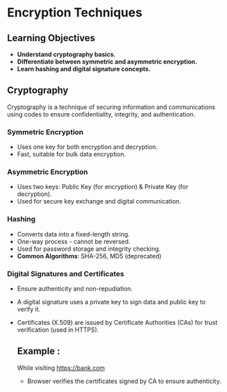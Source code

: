 # Encryption Techniques

## Learning Objectives
- **Understand cryptography basics.**
- **Differentiate between symmetric and asymmetric encryption.**
- **Learn hashing and digital signature concepts.**

## Cryptography
Cryptography is a technique of securing information and communications using codes to ensure confidentiality, integrity, and authentication.

### Symmetric Encryption
- Uses one key for both encryption and decryption.
- Fast, suitable for bulk data encryption.

### Asymmetric Encryption
- Uses two keys: Public Key (for encryption) & Private Key (for decryption).
- Used for secure key exchange and digital communication.

### Hashing
- Converts data into a fixed-length string.
- One-way process - cannot be reversed.
- Used for password storage and integrity checking.
- **Common Algorithms**: SHA-256, MD5 (deprecated)

### Digital Signatures and Certificates
- Ensure authenticity and non-repudiation.
- A digital signature uses a private key to sign data and public key to verify it.
- Certificates (X.509) are issued by Certificate Authorities (CAs) for trust verification (used in HTTPS).

  ## Example :
  While visiting https://bank.com
  - Browser verifies the certificates signed by CA to ensure authenticity.

